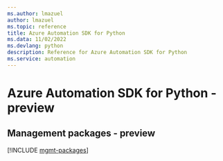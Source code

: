 ```yaml
---
ms.author: lmazuel
author: lmazuel
ms.topic: reference
title: Azure Automation SDK for Python
ms.data: 11/02/2022
ms.devlang: python
description: Reference for Azure Automation SDK for Python
ms.service: automation
---
```

# Azure Automation SDK for Python - preview

## Management packages - preview
[!INCLUDE [mgmt-packages](automation-mgmt-index.md)]